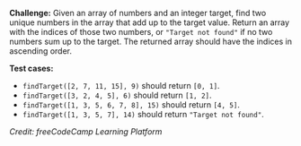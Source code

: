 **Challenge:** Given an array of numbers and an integer target, find two unique numbers in the array that add up to the target value. Return an array with the indices of those two numbers, or `"Target not found"` if no two numbers sum up to the target. The returned array should have the indices in ascending order.

**Test cases:**
- `findTarget([2, 7, 11, 15], 9)` should return `[0, 1]`.
- `findTarget([3, 2, 4, 5], 6)` should return `[1, 2]`.
- `findTarget([1, 3, 5, 6, 7, 8], 15)` should return `[4, 5]`.
- `findTarget([1, 3, 5, 7], 14)` should return `"Target not found"`.

*Credit: freeCodeCamp Learning Platform*